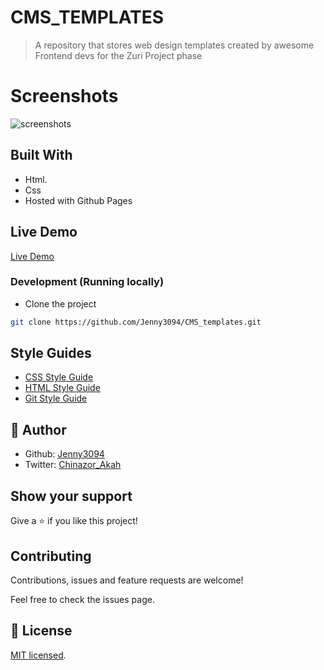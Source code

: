 # CMS_TEMPLATES

> A repository that stores web design templates created by awesome Frontend devs for the Zuri Project phase

# Screenshots

![screenshots]()

## Built With

- Html.
- Css
- Hosted with Github Pages

## Live Demo

[Live Demo](https://jenny3094.github.io/CMS_templates/)

### Development (Running locally)

- Clone the project

```bash
git clone https://github.com/Jenny3094/CMS_templates.git

```

## Style Guides

- [CSS Style Guide](http://udacity.github.io/frontend-nanodegree-styleguide/css.html)
- [HTML Style Guide](http://udacity.github.io/frontend-nanodegree-styleguide/index.html)
- [Git Style Guide](https://udacity.github.io/git-styleguide/)

## 👤 Author

- Github: [Jenny3094](https://github.com/Jenny3094)
- Twitter: [Chinazor_Akah](https://twitter.com/chinazor_akah)

## Show your support

Give a ⭐️ if you like this project!

## Contributing

Contributions, issues and feature requests are welcome!

Feel free to check the issues page.

## 📝 License

[MIT licensed](./LICENSE).
